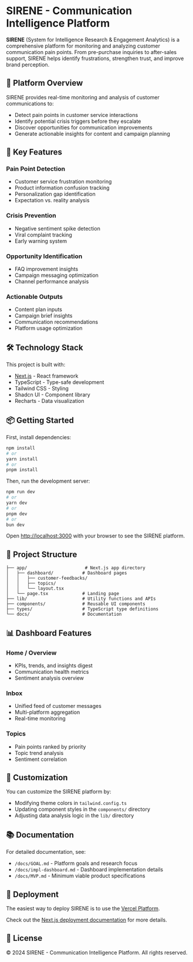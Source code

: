 # SIRENE - Communication Intelligence Platform

**SIRENE** (System for Intelligence Research & Engagement Analytics) is a comprehensive platform for monitoring and analyzing customer communication pain points. From pre-purchase inquiries to after-sales support, SIRENE helps identify frustrations, strengthen trust, and improve brand perception.

## 🎯 Platform Overview

SIRENE provides real-time monitoring and analysis of customer communications to:
- Detect pain points in customer service interactions
- Identify potential crisis triggers before they escalate
- Discover opportunities for communication improvements
- Generate actionable insights for content and campaign planning

## 🚀 Key Features

### Pain Point Detection
- Customer service frustration monitoring
- Product information confusion tracking
- Personalization gap identification
- Expectation vs. reality analysis

### Crisis Prevention
- Negative sentiment spike detection
- Viral complaint tracking
- Early warning system

### Opportunity Identification
- FAQ improvement insights
- Campaign messaging optimization
- Channel performance analysis

### Actionable Outputs
- Content plan inputs
- Campaign brief insights
- Communication recommendations
- Platform usage optimization

## 🛠️ Technology Stack

This project is built with:
- [Next.js](https://nextjs.org) - React framework
- TypeScript - Type-safe development
- Tailwind CSS - Styling
- Shadcn UI - Component library
- Recharts - Data visualization

## 📦 Getting Started

First, install dependencies:

```bash
npm install
# or
yarn install
# or
pnpm install
```

Then, run the development server:

```bash
npm run dev
# or
yarn dev
# or
pnpm dev
# or
bun dev
```

Open [http://localhost:3000](http://localhost:3000) with your browser to see the SIRENE platform.

## 📁 Project Structure

```
├── app/                      # Next.js app directory
│   ├── dashboard/           # Dashboard pages
│   │   ├── customer-feedbacks/
│   │   ├── topics/
│   │   └── layout.tsx
│   └── page.tsx             # Landing page
├── lib/                     # Utility functions and APIs
├── components/              # Reusable UI components
├── types/                   # TypeScript type definitions
└── docs/                    # Documentation
```

## 📊 Dashboard Features

### Home / Overview
- KPIs, trends, and insights digest
- Communication health metrics
- Sentiment analysis overview

### Inbox
- Unified feed of customer messages
- Multi-platform aggregation
- Real-time monitoring

### Topics
- Pain points ranked by priority
- Topic trend analysis
- Sentiment correlation

## 🎨 Customization

You can customize the SIRENE platform by:
- Modifying theme colors in `tailwind.config.ts`
- Updating component styles in the `components/` directory
- Adjusting data analysis logic in the `lib/` directory

## 📚 Documentation

For detailed documentation, see:
- `/docs/GOAL.md` - Platform goals and research focus
- `/docs/impl-dashboard.md` - Dashboard implementation details
- `/docs/MVP.md` - Minimum viable product specifications

## 🚢 Deployment

The easiest way to deploy SIRENE is to use the [Vercel Platform](https://vercel.com/new?utm_medium=default-template&filter=next.js&utm_source=create-next-app&utm_campaign=create-next-app-readme).

Check out the [Next.js deployment documentation](https://nextjs.org/docs/app/building-your-application/deploying) for more details.

## 📄 License

© 2024 SIRENE - Communication Intelligence Platform. All rights reserved.
